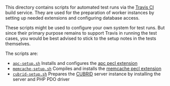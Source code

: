 This directory contains scripts for automated test runs via the [Travis CI](http://travis-ci.org) build service. They are used for the preparation of worker instances by setting up needed extensions and configuring database access.

These scripts might be used to configure your own system for test runs. But since their primary purpose remains to support Travis in running the test cases, you would be best advised to stick to the setup notes in the tests themselves.

The scripts are:

 - [`apc-setup.sh`](apc-setup.sh)
   Installs and configures the [apc pecl extension](http://pecl.php.net/package/apc)
 - [`memcache-setup.sh`](memcache-setup.sh)
   Compiles and installs the [memcache pecl extension](http://pecl.php.net/package/memcache)
 - [`cubrid-setup.sh`](cubrid-setup.sh)
   Prepares the [CUBRID](http://www.cubrid.org/) server instance by installing the server and PHP PDO driver
